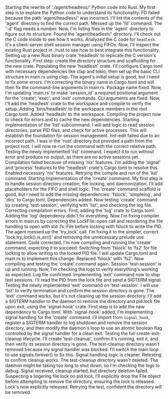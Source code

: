 Starting the rewrite of './agent/headless/' Python code into Rust. My first step is to explore the Python code to understand its functionality.
FD failed because the path 'agent/headless/' was incorrect. I'll list the contents of the 'agent' directory to find the correct path.
Messed up the 'fd' command. The '-d' flag needs a number. Now, I'm listing files in the 'agent' directory to figure out its structure.
Found the 'agent/headlesh/' directory. I'll check out the C code inside to see how it works.
Analyzed the C code for `headlesh`. It's a client-server shell session manager using FIFOs. Now, I'll inspect the existing Rust project in ./rust to see how to best integrate this functionality.
Setting up a new Rust binary crate 'headlesh' to replicate the C version's functionality. First step: create the directory structure and scaffolding for the new crate.
Populating the new 'headlesh' crate. I'll configure Cargo.toml with necessary dependencies like clap and tokio, then set up the basic CLI structure in main.rs using clap.
The agent's initial setup is good, but I need to fix some errors. I'm correcting the binary name in Cargo.toml and will then fix the command-line arguments in main.rs.
Package name fixed. Now, I'm updating 'main.rs' to make 'session_id' a required positional argument for the 'create', 'exec', and 'exit' commands.
CLI arguments are fixed. Now, I'll add the 'headlesh' crate to the workspace and compile to verify the setup.
Adding 'bins/headlesh' to the workspace members in the root Cargo.toml.
Added 'headlesh' to the workspace. Compiling the project now to check for errors and to cache the new dependencies.
Starting implementation of the 'list' subcommand. I will add logic to read session directories, parse PID files, and check for active processes. This will establish the foundation for session management.
hnt-edit failed due to an incorrect path. I was in the 'rust' directory but provided a path from the project root. I will now re-run the command with the correct relative path.
Testing the newly implemented 'list' command. I expect it to run without error and produce no output, as there are no active sessions yet.
Compilation failed because of missing 'nix' features. I'm adding the 'signal' and 'process' features to the 'headlesh' crate's Cargo.toml to resolve this.
Enabled necessary 'nix' features. Retrying the compile and run of the 'list' command.
Starting implementation of the 'create' command. My first step is to handle session directory creation, file locking, and daemonization. I'll add placeholders for the FIFO and shell logic.
The 'create' command scaffold is good, but I need to add the missing dependencies: 'fslock', 'simplelog', and 'dirs' to Cargo.toml.
Dependencies added. Now testing 'create' command by creating 'test-session', verifying with 'list', and checking the log file.
Correcting compilation errors. First, adding the 'log' crate to Cargo.toml.
Adding the 'log' dependency didn't fix everything. Now I'm fixing compiler errors in main.rs by correcting the LockFile::open call and reordering the file handling to open with std::fs::File before locking with fslock to write the PID.
The agent messed up the 'try_lock' call. I'm fixing it to the simpler, correct 'lock.try_lock().is_err()' and removing the unnecessary prelude use statement.
Code corrected. I'm now compiling and running the 'create' command, expecting it to succeed.
Switching from 'fslock' to 'fs2' for file locking to allow writing to the locked PID file. I will update Cargo.toml and main.rs to implement this change.
Replaced 'fslock' with 'fs2'. Now compiling and testing the 'create' command again.
Session 'test-session' is up and running. Now, I'm checking the logs to verify everything's working as expected.
Log file confirmed. Implementing 'exit' command now to stop test sessions. I'll read the PID from the lock file and send a SIGTERM signal.
Testing the newly implemented 'exit' command on 'test-session'. I will use 'list' to verify termination and confirm the session directory is gone.
The 'exit' command works, but it's not cleaning up the session directory. I'll add a SIGTERM handler to the daemon to remove the directory and pid.lock file upon exit, using the 'signal-hook' crate. First step is to add the new dependency to Cargo.toml.
With 'signal-hook' added, I'm implementing signal handling for the 'create' command. I'll import from `signal_hook`, register a SIGTERM handler to log shutdown and remove the session directory, and then modify the daemon's loop to use an atomic boolean flag controlled by the signal handler for a clean exit.
Testing the full create-exit-cleanup lifecycle. I'll create 'test-cleanup', confirm it's running, exit it, and then verify its session directory is gone.
The test-cleanup directory wasn't removed because my signal handler was blocked. I'll switch the main loop to use signals.forever() to fix this.
Signal handling logic is cleaner. Retesting to confirm cleanup works.
The test-cleanup directory wasn't deleted. The daemon might be taking too long to shut down, so I'm checking the logs to debug.
Signal received, cleanup started, but directory deletion failed. Suspecting a lingering file lock on pid.lock, I'll explicitly drop the File object before attempting to remove the directory, ensuring the lock is released.
Lock's now explicitly released. Retrying the test, confident the directory will be removed.
